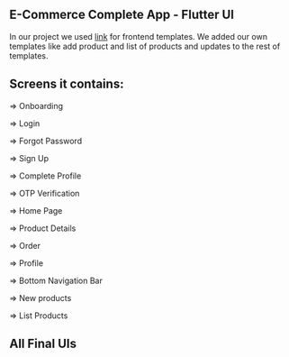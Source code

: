 ## E-Commerce Complete App - Flutter UI 

In our project we used [link](https://github.com/ashu98s/Shopping-Trend) for frontend templates.
We added our own templates like add product and list of products and updates to the rest of templates.




## Screens it contains:

=> Onboarding

=> Login

=> Forgot Password

=> Sign Up

=> Complete Profile

=> OTP Verification

=> Home Page

=> Product Details

=> Order

=> Profile 

=> Bottom Navigation Bar

=> New products

=> List Products

## All Final UIs
